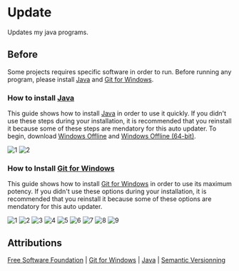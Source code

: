 # Update
Updates my java programs.

## Before
Some projects requires specific software in order to run. Before running any program, please install [Java](http://www.java.com/en/download/manual.jsp) and [Git for Windows](https://git-for-windows.github.io/).

### How to install [Java](http://www.java.com/en/download/manual.jsp)
This guide shows how to install [Java](http://www.java.com/en/download/manual.jsp) in order to use it quickly. If you didn't use these steps during your installation, it is recommended that you reinstall it because some of these steps are mendatory for this auto updater. To begin, download [Windows Offline](http://javadl.oracle.com/webapps/download/AutoDL?BundleId=207773) and [Windows Offline (64-bit)](http://javadl.oracle.com/webapps/download/AutoDL?BundleId=207775).

![1](https://raw.githubusercontent.com/NatoBoram/Update/master/HowTo/Java/1.PNG)
![2](https://raw.githubusercontent.com/NatoBoram/Update/master/HowTo/Java/2.PNG)

### How to Install [Git for Windows](https://git-for-windows.github.io/)
This guide shows how to install [Git for Windows](https://git-for-windows.github.io/) in order to use its maximum potency. If you didn't use these options during your installation, it is recommended that you reinstall it because some of these options are mendatory for this auto updater.

![1](https://raw.githubusercontent.com/NatoBoram/Update/master/HowTo/Git/1.PNG)
![2](https://raw.githubusercontent.com/NatoBoram/Update/master/HowTo/Git/2.PNG)
![3](https://raw.githubusercontent.com/NatoBoram/Update/master/HowTo/Git/3.PNG)
![4](https://raw.githubusercontent.com/NatoBoram/Update/master/HowTo/Git/4.PNG)
![5](https://raw.githubusercontent.com/NatoBoram/Update/master/HowTo/Git/5.PNG)
![6](https://raw.githubusercontent.com/NatoBoram/Update/master/HowTo/Git/6.PNG)
![7](https://raw.githubusercontent.com/NatoBoram/Update/master/HowTo/Git/7.PNG)
![8](https://raw.githubusercontent.com/NatoBoram/Update/master/HowTo/Git/8.PNG)
![9](https://raw.githubusercontent.com/NatoBoram/Update/master/HowTo/Git/9.PNG)

## Attributions
[Free Software Foundation](http://www.gnu.org/licenses/gpl) | [Git for Windows](https://git-for-windows.github.io/) | [Java](http://www.java.com) | [Semantic Versionning](http://semver.org/)
